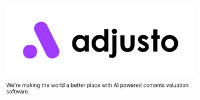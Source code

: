 ![Adjusto](/profile/logos/Adjusto_Lockup_Padded_DuoTone_WhiteBackground.png)

We're making the world a better place with AI powered contents valuation software.
